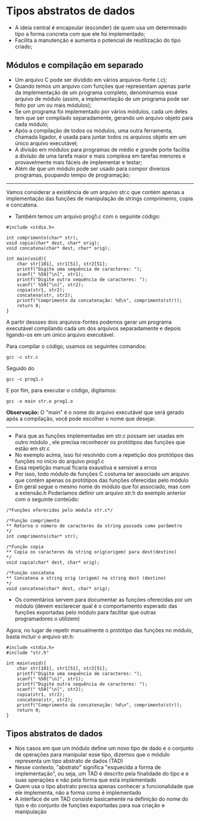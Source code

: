 # Tipos abstratos de dados 
- A ideia central é encapsular (esconder) de quem usa um determinado tipo a forma concreta com que ele foi implementado; 
- Facilita a manutenção e aumenta o potencial de reutilização do tipo criado;

## Módulos e compilação em separado
- Um arquivo C pode ser dividido em vários arquivos-fonte (.c);
- Quando temos um arquivo com funções que representam apenas parte da implementação de um programa completo, denominamos esse arquivo de módulo (assim, a implementação de um programa pode ser feito por um ou mais módulos);
- Se um programa foi implementado por vários módulos, cada um deles tem que ser compilado separadamente, gerando um arquivo objeto para cada módulo;
- Após a compilação de todos os módulos, uma outra ferramenta, chamada ligador, é usada para juntar todos os arquivos objeto em um único arquivo 
executável;
- A divisão em módulos para programas de médio e grande porte facilita a divisão de uma tarefa maior e mais complexa em tarefas menores e provavelmente 
mais fáceis de implementar e testar;
- Além de que um módulo pode ser usado para compor diversos programas, poupando tempo de programação;
   
---

Vamos considerar a existência de um arquivo str.c que contém apenas a implementação das funções de manipulação de strings comprimenro, copia e concatena. 
- Também temos um arquivo prog1.c com o seguinte código: 

```
#include <stdio.h>

int comprimento(char* str);
void copia(char* dest, char* orig);
void concatena(char* dest, char* orig);

int main(void){
    char str[101], str1[51], str2[51];
    printf("Digite uma sequência de caracteres: ");
    scanf(" %50[^\n]", str1);
    printf("Digite outra sequência de caracteres: ");
    scanf(" %50[^\n]", str2);
    copia(str1, str2);
    concatena(str, str2);
    printf("Comprimento da concatenação: %d\n", comprimento(str));
    return 0;
}

```
A partir dessses dois arquivos-fontes podemos gerar um programa executável compilando cada um dos arquivos separadamente e depois ligando-os em um único
arquivo executável.

Para compilar o código, usamos os seguintes comandos:
```
gcc -c str.c
```
Seguido do 
```
gcc -c prog1.c
```
E por fim, para executar o código, digitamos:
```
gcc -o main str.o prog1.o
```
**Observação:** O  "main" é o nome do arquivo executável que será gerado após a compilação, você pode escolher o nome que desejar.      
   
---
- Para que as funções implementadas em str.c possam ser usadas em outro módulo , ele precisa reconhecer os protótipos das funções que estão em str.c
- No exemplo acima, isso foi resolvido com a repetição dos protótipos das funções no início do arquivo prog1.c
- Essa repetição manual ficaria exaustiva e sensível a erros
- Por isso, todo módulo de funções C costuma ter associado um arquivo que contém apenas os protótipos das funções oferecidas pelo módulo
- Em geral segue o mesmo nome do módulo que foi associado, mas com a extensão.h
Poderíamos definir um arquivo str.h do exemplo anterior com o seguinte conteúdo:
```
/*Funções oferecidas pelo módulo str.c*/

/*Função comprimento
** Retorna o número de caracteres da string passada como parâmetro
*/
int comprimento(char* str);

/*Função copia
** Copia os caracteres da string orig(origem) para dest(destino)
*/
void copia(char* dest, char* orig);

/*Função concatena
** Concatena a string orig (origem) na string dest (destino)
*/
void concatena(char* dest, char* orig);
```
- Os comentários servem para documentar as funções oferecidas por um módulo (devem esclarecer qual é o comportamento esperado das funções exportadas pelo
módulo para facilitar que outras programadores o utilizem)   
   
Agora, no lugar de repetir manualmente o protótipo das funções no módulo, basta incluir o arquivo str.h: 
```
#include <stdio.h>
#include "str.h"

int main(void){
    char str[101], str1[51], str2[51];
    printf("Digite uma sequência de caracteres: ");
    scanf(" %50[^\n]", str1);
    printf("Digite outra sequência de caracteres: ");
    scanf(" %50[^\n]", str2);
    copia(str1, str2);
    concatena(str, str2);
    printf("Comprimento da concatenação: %d\n", comprimento(str));
    return 0;
}
```

## Tipos abstratos de dados
- Nos casos em que um módulo define um novo tipo de dado e o conjunto de operações para manipular esse tipo, dizemos que o módulo representa um tipo 
abstrato de dados (TAD)
- Nesse contexto, "abstrato" significa "esquecida a forma de implementação", ou seja, um TAD é descrito pela finalidade do tipo e e suas operações e não 
pela forma que está implementado
- Quem usa o tipo abstrato precisa apenas conhecer a funcionalidade que ele implementa, não a forma como é implementado
- A interface de um TAD consiste basicamente na definição do nome do tipo e do conjunto de funções exportadas para sua criação e manipulação
